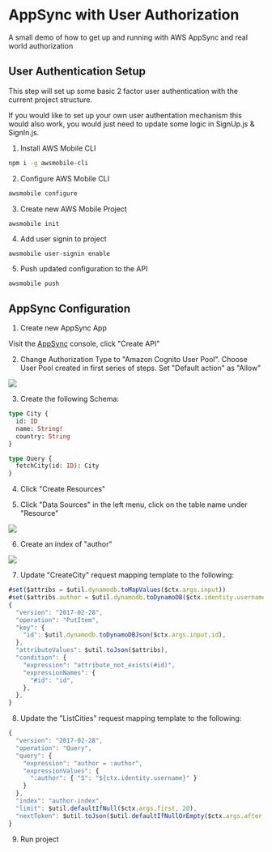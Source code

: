 # AppSync with User Authorization

A small demo of how to get up and running with AWS AppSync and real world authorization

## User Authentication Setup    

This step will set up some basic 2 factor user authentication with the current project structure.

If you would like to set up your own user authentation mechanism this would also work, you would just need to update some logic in SignUp.js & SignIn.js.

1. Install AWS Mobile CLI   

```bash
npm i -g awsmobile-cli
```

2. Configure AWS Mobile CLI    

```bash
awsmobile configure
```

3. Create new AWS Mobile Project    

```bash
awsmobile init
```

4. Add user signin to project    

```
awsmobile user-signin enable
```

5. Push updated configuration to the API    

```
awsmobile push
```


## AppSync Configuration

1. Create new AppSync App

Visit the [AppSync](https://console.aws.amazon.com/appsync/home) console, click "Create API"    

2. Change Authorization Type to "Amazon Cognito User Pool". Choose User Pool created in first series of steps. Set "Default action" as "Allow"    

![](https://imgur.com/awVuhCV.png)    

3. Create the following Schema:    

```graphql
type City {
  id: ID
  name: String!
  country: String
}

type Query {
  fetchCity(id: ID): City
}
```

4. Click "Create Resources"    

5. Click "Data Sources" in the left menu, click on the table name under "Resource"    

![](https://imgur.com/NtqKi1w.png)    

6. Create an index of "author"    

![](https://i.imgur.com/AB4WllW.png)

7. Update "CreateCity" request mapping template to the following:

```js
#set($attribs = $util.dynamodb.toMapValues($ctx.args.input))
#set($attribs.author = $util.dynamodb.toDynamoDB($ctx.identity.username))
{
  "version": "2017-02-28",
  "operation": "PutItem",
  "key": {
    "id": $util.dynamodb.toDynamoDBJson($ctx.args.input.id),
  },
  "attributeValues": $util.toJson($attribs),
  "condition": {
    "expression": "attribute_not_exists(#id)",
    "expressionNames": {
      "#id": "id",
    },
  },
}
```

8. Update the "ListCities" request mapping template to the following:

```js
{
  "version": "2017-02-28",
  "operation": "Query",
  "query": {
  	"expression": "author = :author",
    "expressionValues": {
      ":author": { "S": "${ctx.identity.username}" }
    }
  },
  "index": "author-index",
  "limit": $util.defaultIfNull($ctx.args.first, 20),
  "nextToken": $util.toJson($util.defaultIfNullOrEmpty($ctx.args.after, null)),
}
```

9. Run project
